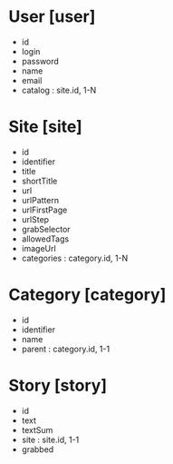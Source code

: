 # User [user]

* id
* login
* password
* name
* email
* catalog : site.id, 1-N

# Site [site]

* id
* identifier
* title
* shortTitle
* url
* urlPattern
* urlFirstPage
* urlStep
* grabSelector
* allowedTags
* imageUrl
* categories : category.id, 1-N

# Category [category]

* id
* identifier
* name
* parent : category.id, 1-1

# Story [story]

* id
* text
* textSum
* site : site.id, 1-1
* grabbed